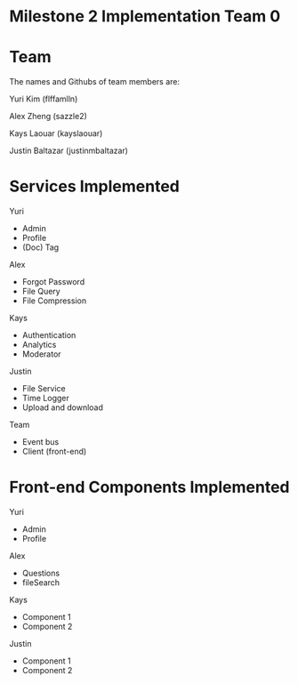 # Milestone 2 Implementation Team 0 #

# Team #
The names and Githubs of team members are:

Yuri Kim (flffamlln) 

Alex Zheng (sazzle2)

Kays Laouar (kayslaouar)

Justin Baltazar (justinmbaltazar)

# Services Implemented #
Yuri
- Admin
- Profile
- (Doc) Tag

Alex
- Forgot Password
- File Query
- File Compression

Kays
- Authentication
- Analytics
- Moderator

Justin
- File Service
- Time Logger
- Upload and download

Team
- Event bus
- Client (front-end)

# Front-end Components Implemented #
Yuri
- Admin
- Profile

Alex
- Questions
- fileSearch

Kays
- Component 1
- Component 2

Justin
- Component 1
- Component 2